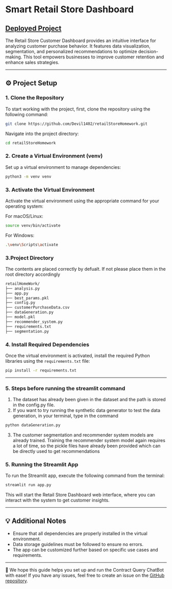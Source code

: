 
# Smart Retail Store Dashboard 
## [Deployed Project](https://retailstore.streamlit.app)

The Retail Store Customer Dashboard provides an intuitive interface for analyzing customer purchase behavior. It features data visualization, segmentation, and personalized recommendations to optimize decision-making. This tool empowers businesses to improve customer retention and enhance sales strategies.

---



## ⚙️ Project Setup

### 1. Clone the Repository
To start working with the project, first, clone the repository using the following command:

```bash
git clone https://github.com/Devil1402/retailStoreHomework.git
```

Navigate into the project directory:

```bash
cd retailStoreHomework
```

### 2. Create a Virtual Environment (venv)
Set up a virtual environment to manage dependencies:

```bash
python3 -m venv venv
```

### 3. Activate the Virtual Environment
Activate the virtual environment using the appropriate command for your operating system:

For macOS/Linux:

```bash
source venv/bin/activate
```

For Windows:

```bash
.\venv\Scripts\activate
```

### 3.Project Directory
The contents are placed correctly by defualt. If not please place them in the root directory accordingly

```bash
retailHomeWork/
├── analysis.py
├── app.py
├── best_params.pkl
├── config.py
├── customerPurchaseData.csv
├── dataGeneration.py
├── model.pkl
├── recommender_system.py
├── requirements.txt
├── segmentation.py
```

### 4. Install Required Dependencies
Once the virtual environment is activated, install the required Python libraries using the `requirements.txt` file:

```bash
pip install -r requirements.txt
```

---

### 5. Steps before running the streamlit command
1. The dataset has already been given in the dataset and the path is stored in the config.py file.
2. If you want to try running the synthetic data generator to test the data generation, in your terminal, type in the command
```bash
python dataGeneration.py
```
3. The customer segmentation and recommender system models are already trained. Training the recommender system model again requires a lot of time, so the pickle files have already been provided which can be directly used to get recommendations


### 5. Running the Streamlit App
To run the Streamlit app, execute the following command from the terminal:

```bash
streamlit run app.py
```

This will start the Retail Store Dashboard web interface, where you can interact with the system to get customer insights.

---

## 💡 Additional Notes
- Ensure that all dependencies are properly installed in the virtual environment.
- Data storage guidelines must be followed to ensure no errors.
- The app can be customized further based on specific use cases and requirements.

---

🌟 We hope this guide helps you set up and run the Contract Query ChatBot with ease! If you have any issues, feel free to create an issue on the [GitHub repository](https://github.com/Devil1402/retailStoreHomework/issues).

